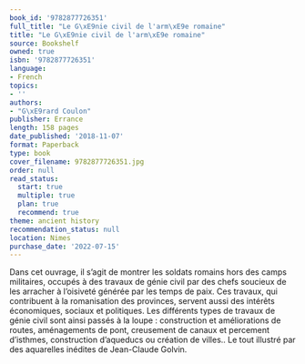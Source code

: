 ```yaml
---
book_id: '9782877726351'
full_title: "Le G\xE9nie civil de l'arm\xE9e romaine"
title: "Le G\xE9nie civil de l'arm\xE9e romaine"
source: Bookshelf
owned: true
isbn: '9782877726351'
language:
- French
topics:
- ''
authors:
- "G\xE9rard Coulon"
publisher: Errance
length: 158 pages
date_published: '2018-11-07'
format: Paperback
type: book
cover_filename: 9782877726351.jpg
order: null
read_status:
  start: true
  multiple: true
  plan: true
  recommend: true
theme: ancient history
recommendation_status: null
location: Nimes
purchase_date: '2022-07-15'
---
```

Dans cet ouvrage, il s’agit de montrer les soldats romains hors des camps militaires, occupés à des travaux de génie civil par des chefs soucieux de les arracher à l’oisiveté générée par les temps de paix. Ces travaux, qui contribuent à la romanisation des provinces, servent aussi des intérêts économiques, sociaux et politiques. Les différents types de travaux de génie civil sont ainsi passés à la loupe : construction et améliorations de routes, aménagements de pont, creusement de canaux et percement d’isthmes, construction d’aqueducs ou création de villes.. Le tout illustré par des aquarelles inédites de Jean-Claude Golvin.
